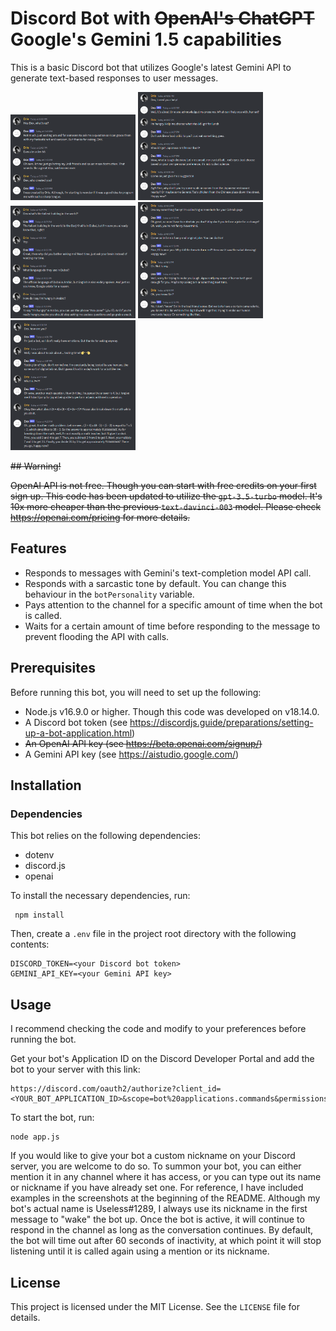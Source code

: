 # Discord Bot with ~~OpenAI's ChatGPT~~ Google's Gemini 1.5 capabilities

This is a basic Discord bot that utilizes Google's latest Gemini API to generate text-based responses to user messages.

<img src="assets/sample/160507.png" width="200"> <img src="assets/sample/160851.png" width="200"> <br/>
<img src="assets/sample/161136.png" width="200"> <img src="assets/sample/161450.png" width="200"> <img src="assets/sample/162259.png" width="200">

~~## Warning!~~

~~OpenAI API is not free. Though you can start with free credits on your first sign up. This code has been updated to utilize the `gpt-3.5-turbo` model. It's 10x more cheaper than the previous `text-davinci-003` model. Please check https://openai.com/pricing for more details.~~

## Features

- Responds to messages with Gemini's text-completion model API call.
- Responds with a sarcastic tone by default. You can change this behaviour in the `botPersonality` variable.
- Pays attention to the channel for a specific amount of time when the bot is called.
- Waits for a certain amount of time before responding to the message to prevent flooding the API with calls.

## Prerequisites

Before running this bot, you will need to set up the following:

- Node.js v16.9.0 or higher. Though this code was developed on v18.14.0.
- A Discord bot token (see https://discordjs.guide/preparations/setting-up-a-bot-application.html)
- ~~An OpenAI API key (see https://beta.openai.com/signup/)~~
- A Gemini API key (see https://aistudio.google.com/)

## Installation

### Dependencies

This bot relies on the following dependencies:

- dotenv
- discord.js
- openai

To install the necessary dependencies, run:

```
 npm install
```

Then, create a `.env` file in the project root directory with the following contents:

```
DISCORD_TOKEN=<your Discord bot token>
GEMINI_API_KEY=<your Gemini API key>
```

## Usage

I recommend checking the code and modify to your preferences before running the bot.

Get your bot's Application ID on the Discord Developer Portal and add the bot to your server with this link:

```
https://discord.com/oauth2/authorize?client_id=<YOUR_BOT_APPLICATION_ID>&scope=bot%20applications.commands&permissions=379968
```

To start the bot, run:

```
node app.js
```

If you would like to give your bot a custom nickname on your Discord server, you are welcome to do so. To summon your bot, you can either mention it in any channel where it has access, or you can type out its name or nickname if you have already set one. For reference, I have included examples in the screenshots at the beginning of the README. Although my bot's actual name is Useless#1289, I always use its nickname in the first message to "wake" the bot up. Once the bot is active, it will continue to respond in the channel as long as the conversation continues. By default, the bot will time out after 60 seconds of inactivity, at which point it will stop listening until it is called again using a mention or its nickname.

## License

This project is licensed under the MIT License. See the `LICENSE` file for details.
